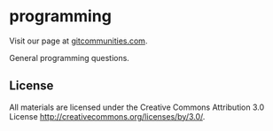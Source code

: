 # programming

Visit our page at [gitcommunities.com](http://gitcommunities.com/communities/programming).

General programming questions.
## License
All materials are licensed under the Creative Commons Attribution 3.0 License
http://creativecommons.org/licenses/by/3.0/.